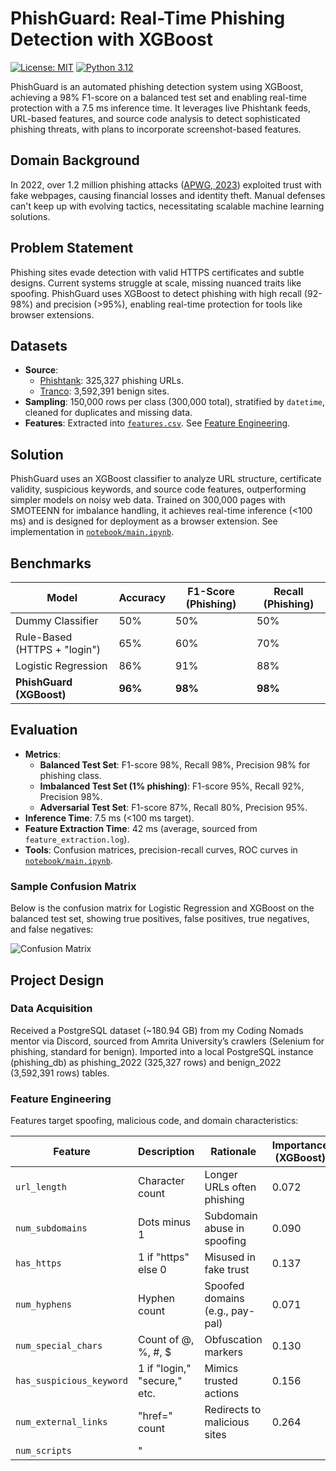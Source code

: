 # PhishGuard: Real-Time Phishing Detection with XGBoost

[![License: MIT](https://img.shields.io/badge/License-MIT-yellow.svg)](https://opensource.org/licenses/MIT)
[![Python 3.12](https://img.shields.io/badge/python-3.12-blue.svg)](https://www.python.org/downloads/release/python-3120/)

PhishGuard is an automated phishing detection system using XGBoost, achieving a 98% F1-score on a balanced test set and enabling real-time protection with a 7.5 ms inference time. It leverages live Phishtank feeds, URL-based features, and source code analysis to detect sophisticated phishing threats, with plans to incorporate screenshot-based features.

## Domain Background
In 2022, over 1.2 million phishing attacks ([APWG, 2023](https://docs.apwg.org/reports/apwg_trends_report_q4_2022.pdf)) exploited trust with fake webpages, causing financial losses and identity theft. Manual defenses can't keep up with evolving tactics, necessitating scalable machine learning solutions.

## Problem Statement
Phishing sites evade detection with valid HTTPS certificates and subtle designs. Current systems struggle at scale, missing nuanced traits like spoofing. PhishGuard uses XGBoost to detect phishing with high recall (92-98%) and precision (>95%), enabling real-time protection for tools like browser extensions.

## Datasets
- **Source**:  
  - [Phishtank](https://phishtank.org): 325,327 phishing URLs.  
  - [Tranco](https://tranco-list.eu): 3,592,391 benign sites.  
- **Sampling**: 150,000 rows per class (300,000 total), stratified by `datetime`, cleaned for duplicates and missing data.  
- **Features**: Extracted into [`features.csv`](data/features.csv). See [Feature Engineering](#feature-engineering).

## Solution
PhishGuard uses an XGBoost classifier to analyze URL structure, certificate validity, suspicious keywords, and source code features, outperforming simpler models on noisy web data. Trained on 300,000 pages with SMOTEENN for imbalance handling, it achieves real-time inference (<100 ms) and is designed for deployment as a browser extension. See implementation in [`notebook/main.ipynb`](notebook/main.ipynb).

## Benchmarks
| Model               | Accuracy | F1-Score (Phishing) | Recall (Phishing) |
|---------------------|----------|---------------------|-------------------|
| Dummy Classifier    | 50%      | 50%                 | 50%               |
| Rule-Based (HTTPS + "login") | 65% | 60%                 | 70%               |
| Logistic Regression | 86%      | 91%                 | 88%               |
| **PhishGuard (XGBoost)** | **96%** | **98%**             | **98%**           |

## Evaluation
- **Metrics**:  
  - **Balanced Test Set**: F1-score 98%, Recall 98%, Precision 98% for phishing class.  
  - **Imbalanced Test Set (1% phishing)**: F1-score 95%, Recall 92%, Precision 98%.  
  - **Adversarial Test Set**: F1-score 87%, Recall 80%, Precision 95%.  
- **Inference Time**: 7.5 ms (<100 ms target).  
- **Feature Extraction Time**: 42 ms (average, sourced from `feature_extraction.log`).  
- **Tools**: Confusion matrices, precision-recall curves, ROC curves in [`notebook/main.ipynb`](notebook/main.ipynb).  

### Sample Confusion Matrix
Below is the confusion matrix for Logistic Regression and XGBoost on the balanced test set, showing true positives, false positives, true negatives, and false negatives:

![Confusion Matrix](images/confusion_matrix.png)

## Project Design

### Data Acquisition
Received a PostgreSQL dataset (~180.94 GB) from my Coding Nomads mentor via Discord, sourced from Amrita University’s crawlers (Selenium for phishing, standard for benign). Imported into a local PostgreSQL instance (phishing_db) as phishing_2022 (325,327 rows) and benign_2022 (3,592,391 rows) tables.

### Feature Engineering
Features target spoofing, malicious code, and domain characteristics:

| Feature                | Description                  | Rationale                  | Importance (XGBoost) |
|------------------------|------------------------------|----------------------------|----------------------|
| `url_length`           | Character count             | Longer URLs often phishing | 0.072                |
| `num_subdomains`       | Dots minus 1                | Subdomain abuse in spoofing| 0.090                |
| `has_https`            | 1 if "https" else 0         | Misused in fake trust      | 0.137                |
| `num_hyphens`          | Hyphen count                | Spoofed domains (e.g., pay-pal) | 0.071                |
| `num_special_chars`    | Count of @, %, #, $         | Obfuscation markers        | 0.130                |
| `has_suspicious_keyword`| 1 if "login," "secure," etc.| Mimics trusted actions     | 0.156                |
| `num_external_links`   | "href=" count               | Redirects to malicious sites | 0.264                |
| `num_scripts`          | "<script>" tag count        | Potential malicious code   | 0.079                |
| `url_entropy`          | Shannon entropy of URL      | Detects obfuscation        | 0.180                |
| `domain_age`           | Days since domain creation  | New domains often phishing | 0.120                |

**Note**: Screenshot features (e.g., CNN-extracted) are planned but not yet implemented due to missing screenshot data.

### Model Development
- **Split**: 60% train, 20% validation, 20% test.  
- **Imbalance Handling**: SMOTEENN for training data.  
- **Models**: Logistic Regression (`max_iter=1000`), XGBoost (`max_depth=6`, `learning_rate=0.1`).  
- **Tuning**: 5-fold CV, grid search on `max_depth`, `learning_rate`, `n_estimators`, `subsample`, `colsample_bytree`.  

### Deployment Plan
- **API**: Deploy as a Flask/FASTAPI service for real-time URL classification.  
- **Integration**: Prototype a browser extension to query the API for each visited URL.  
- **Scalability**: Use Docker and a load balancer for high traffic.  
- **Continuous Learning**: Retrain monthly with new Phishtank data, comparing performance on a validation set.

### Results
- **Balanced Test Set**:
  - **XGBoost**:
    - Recall (Phishing): 98%
    - F1-Score (Phishing): 98%
    - Accuracy: 96%
  - **Logistic Regression**:
    - Recall (Phishing): 88%
    - F1-Score (Phishing): 91%
    - Accuracy: 86%
- **Imbalanced Test Set (1% phishing)**:
  - **XGBoost**:
    - Recall (Phishing): 92%
    - F1-Score (Phishing): 95%
    - Accuracy: 99%
  - **Logistic Regression**:
    - Recall (Phishing): 87%
    - F1-Score (Phishing): 76%
    - Accuracy: 80%
- **Adversarial Test Set**:
  - **XGBoost**:
    - Recall (Phishing): 80%
    - F1-Score (Phishing): 87%
    - Accuracy: 90%

### Challenges and Limitations
- **Adversarial Vulnerability**: Recall drops to 80% on adversarial examples, indicating a need for adversarial training.
- **Screenshot Features**: Missing due to lack of screenshot data; future work includes collecting screenshots with `selenium`.
- **Zero-Day Attacks**: Not tested on recent phishing campaigns; future work includes evaluating on 2024 data.
- **Computational Cost**: Screenshot feature extraction (planned) may increase inference time, requiring optimization.

#### Future Work Roadmap
- **Adversarial Vulnerability**: Implement adversarial training with synthetic examples by Q2 2025, targeting a 90% F1-score on adversarial tests.
- **Screenshot Features**: Collect screenshot data using `selenium` by Q3 2025, extract features with ResNet50, aiming for <50 ms inference per screenshot.
- **Zero-Day Attacks**: Evaluate on 2024 phishing data by Q4 2025 to assess performance on recent campaigns.

## Setup Instructions
1. **Clone the Repository**:
   ```bash
   git clone https://github.com/KyleSDeveloper/DS_ML_Cybersecurity_Project.git
   cd DS_ML_Cybersecurity_Project

2. **Install Dependencies**:
  ```bash

pip install -r requirements.txt

3. Set Up PostgreSQL Database:
  Install PostgreSQL and create a database named phishing_db.

  Update the DB_STRING environment variable in .env with your credentials:

DB_STRING=postgresql://username:password@localhost:5432/phishing_db?sslmode=require

Populate the database with phishing_2022 and benign_2022 tables (schema in `scripts/db_schema.sql` (scripts/db_schema.sql)).

Set Up Phishtank API Key:
Obtain a Phishtank API key from phishtank.org.

Add the key to your .env file:

PHISHTANK_API_KEY=your_api_key_here

Fetch Live Phishtank Data:
Run the script to fetch live phishing URLs:
bash

python scripts/fetch_phishtank_data.py

Extract Features:
Run the feature extraction script to generate features.csv:
bash

python scripts/feature_extract.py

Run the Main Notebook:
Open notebook/main.ipynb in Jupyter Notebook and execute all cells:
bash

jupyter notebook notebook/main.ipynb

Usage
Train the Model: Run all cells in notebook/main.ipynb to train the XGBoost model and evaluate performance.

Predict on New URLs:
Extract features for new URLs using scripts/feature_extract.py (modify to process single URLs if needed).

Use the trained model to predict:
python

import joblib
model = joblib.load('models/best_xgb.pkl')
scaler = joblib.load('models/scaler.pkl')
# Example: features = extract_features('https://fake-login.com')
prediction = model.predict(scaler.transform(features))
print("Phishing" if prediction[0] == 1 else "Benign")
# Output: Phishing

Continuous Learning:
Run the retraining script to update the model with new Phishtank data:
bash


